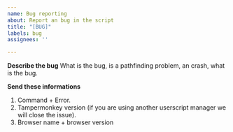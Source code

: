 ```yaml
---
name: Bug reporting
about: Report an bug in the script
title: "[BUG]"
labels: bug
assignees: ''

---
```


**Describe the bug**
What is the bug, is a pathfinding problem, an crash, what is the bug.

**Send these informations**
1. Command + Error.
2. Tampermonkey version (if you are using another userscript manager we will close the issue).
3. Browser name + browser version
